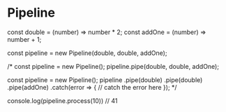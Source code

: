 # Pipeline

const double = (number) => number * 2;
const addOne = (number) => number + 1;

const pipeline = new Pipeline(double, double, addOne);

/*
const pipeline = new Pipeline();
pipeline.pipe(double, double, addOne);

const pipeline = new Pipeline();
pipeline
  .pipe(double)
  .pipe(double)
  .pipe(addOne)
  .catch(error => {
    // catch the error here
  });
*/

console.log(pipeline.process(10)) // 41